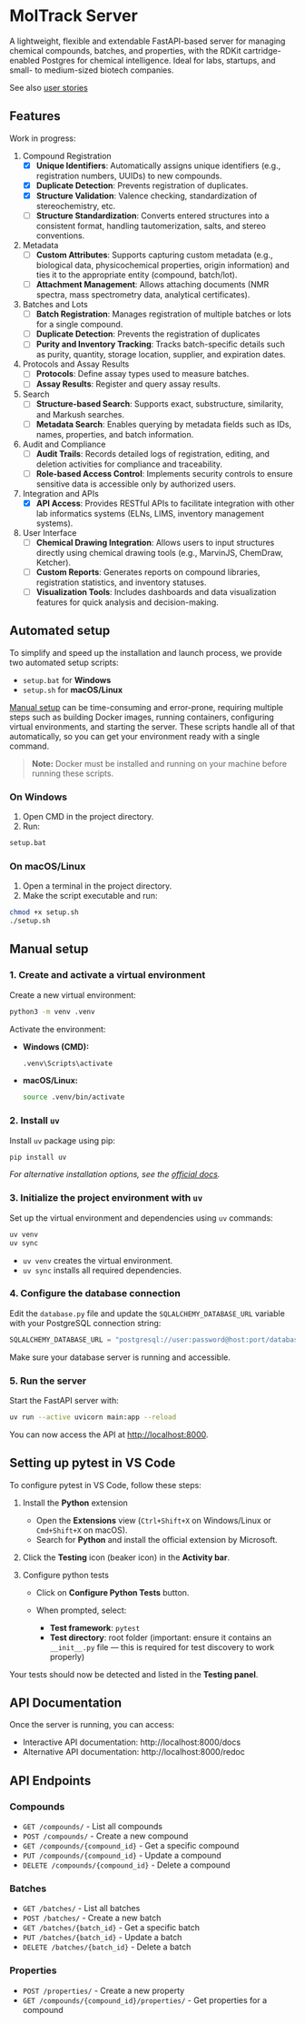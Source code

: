 # MolTrack Server

A lightweight, flexible and extendable FastAPI-based server for managing chemical compounds, batches, and properties, with the RDKit cartridge-enabled Postgres for chemical intelligence. Ideal for labs, startups, and small- to medium-sized biotech companies.

See also [user stories](./docs/user-stories.md)

## Features

Work in progress:

1. Compound Registration
    * [x] **Unique Identifiers**: Automatically assigns unique identifiers (e.g., registration numbers, UUIDs) to new compounds.
    * [x] **Duplicate Detection**: Prevents registration of duplicates.
    * [x] **Structure Validation**: Valence checking, standardization of stereochemistry, etc.
    * [ ] **Structure Standardization**: Converts entered structures into a consistent format, handling tautomerization, salts, and stereo conventions.
2. Metadata
    * [ ] **Custom Attributes**: Supports capturing custom metadata (e.g., biological data, physicochemical properties, origin information) and ties it to the appropriate entity (compound, batch/lot).
    * [ ] **Attachment Management**: Allows attaching documents (NMR spectra, mass spectrometry data, analytical certificates).
3. Batches and Lots
    * [ ] **Batch Registration**: Manages registration of multiple batches or lots for a single compound.
    * [ ] **Duplicate Detection**: Prevents the registration of duplicates
    * [ ] **Purity and Inventory Tracking**: Tracks batch-specific details such as purity, quantity, storage location, supplier, and expiration dates.
4. Protocols and Assay Results
    * [ ] **Protocols**: Define assay types used to measure batches.
    * [ ] **Assay Results**: Register and query assay results.
5. Search
    * [ ] **Structure-based Search**: Supports exact, substructure, similarity, and Markush searches.
    * [ ] **Metadata Search**: Enables querying by metadata fields such as IDs, names, properties, and batch information.
6. Audit and Compliance
    * [ ] **Audit Trails**: Records detailed logs of registration, editing, and deletion activities for compliance and traceability.
    * [ ] **Role-based Access Control**: Implements security controls to ensure sensitive data is accessible only by authorized users.
7. Integration and APIs
    * [x] **API Access**: Provides RESTful APIs to facilitate integration with other lab informatics systems (ELNs, LIMS, inventory management systems).
9. User Interface
    * [ ] **Chemical Drawing Integration**: Allows users to input structures directly using chemical drawing tools (e.g., MarvinJS, ChemDraw, Ketcher).
    * [ ] **Custom Reports**: Generates reports on compound libraries, registration statistics, and inventory statuses.
    * [ ] **Visualization Tools**: Includes dashboards and data visualization features for quick analysis and decision-making.

## Automated setup

To simplify and speed up the installation and launch process, we provide two automated setup scripts:

* `setup.bat` for **Windows**
* `setup.sh` for **macOS/Linux**

[Manual setup](#manual-setup) can be time-consuming and error-prone, requiring multiple steps such as building Docker images, running containers, configuring virtual environments, and starting the server. These scripts handle all of that automatically, so you can get your environment ready with a single command.

> **Note:** Docker must be installed and running on your machine before running these scripts.

### On Windows

1. Open CMD in the project directory.
2. Run:

```cmd
setup.bat
```

### On macOS/Linux

1. Open a terminal in the project directory.
2. Make the script executable and run:

```bash
chmod +x setup.sh
./setup.sh
```

## Manual setup

### 1. Create and activate a virtual environment

Create a new virtual environment:

```bash
python3 -m venv .venv
```

Activate the environment:

* **Windows (CMD):**

  ```cmd
  .venv\Scripts\activate
  ```
* **macOS/Linux:**

  ```bash
  source .venv/bin/activate
  ```

### 2. Install `uv`

Install `uv` package using pip:

```bash
pip install uv
```

*For alternative installation options, see the [official docs](https://docs.astral.sh/uv/guides/install-python/#getting-started).*

### 3. Initialize the project environment with `uv`

Set up the virtual environment and dependencies using `uv` commands:

```bash
uv venv
uv sync
```

* `uv venv` creates the virtual environment.
* `uv sync` installs all required dependencies.

### 4. Configure the database connection

Edit the `database.py` file and update the `SQLALCHEMY_DATABASE_URL` variable with your PostgreSQL connection string:

```python
SQLALCHEMY_DATABASE_URL = "postgresql://user:password@host:port/database"
```

Make sure your database server is running and accessible.

### 5. Run the server

Start the FastAPI server with:

```bash
uv run --active uvicorn main:app --reload
```

You can now access the API at [http://localhost:8000](http://localhost:8000).

## Setting up pytest in VS Code

To configure pytest in VS Code, follow these steps:

1. Install the **Python** extension

   * Open the **Extensions** view (`Ctrl+Shift+X` on Windows/Linux or `Cmd+Shift+X` on macOS).
   * Search for **Python** and install the official extension by Microsoft.

2. Click the **Testing** icon (beaker icon) in the **Activity bar**.

3. Configure python tests

   * Click on **Configure Python Tests** button.
   * When prompted, select:

     * **Test framework**: `pytest`
     * **Test directory**: root folder (important: ensure it contains an `__init__.py` file — this is required for test discovery to work properly)

Your tests should now be detected and listed in the **Testing panel**.



## API Documentation

Once the server is running, you can access:
- Interactive API documentation: http://localhost:8000/docs
- Alternative API documentation: http://localhost:8000/redoc


## API Endpoints

### Compounds
- `GET /compounds/` - List all compounds
- `POST /compounds/` - Create a new compound
- `GET /compounds/{compound_id}` - Get a specific compound
- `PUT /compounds/{compound_id}` - Update a compound
- `DELETE /compounds/{compound_id}` - Delete a compound

### Batches
- `GET /batches/` - List all batches
- `POST /batches/` - Create a new batch
- `GET /batches/{batch_id}` - Get a specific batch
- `PUT /batches/{batch_id}` - Update a batch
- `DELETE /batches/{batch_id}` - Delete a batch

### Properties
- `POST /properties/` - Create a new property
- `GET /compounds/{compound_id}/properties/` - Get properties for a compound 

